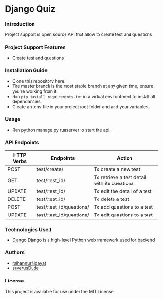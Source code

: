 # Django Quiz
### Introduction
Project support is open source API that allow to create test and questions
### Project Support Features
* Create test and questions
### Installation Guide
* Clone this repository [here](https://github.com/raihannurhidayat/Project-PAK-QUIZ.git).
* The master branch is the most stable branch at any given time, ensure you're working from it.
* Run `pip install requirements.txt` in a virtual environtment to install all dependancies
* Create an .env file in your project root folder and add your variables.
### Usage
* Run python manage.py runserver to start the api.
### API Endpoints
| HTTP Verbs | Endpoints | Action |
| --- | --- | --- |
| POST | test/create/ | To create a new test |
| GET | test/:test_id/ | To retrieve a test detail with its questions |
| UPDATE | test/:test_id/ | To edit the detail of a test |
| DELETE | test/:test_id/ | To delete a test |
| POST | test/:test_id/questions/ | To add questions to a test |
| UPDATE | test/:test_id/questions/ | To edit questions to a test |
### Technologies Used
* [Django](https://www.djangoproject.com/) Django is a high-level Python web framework used for backend
### Authors
* [raihannurhidayat](https://github.com/raihannurhidayat)
* [severusDude](https://github.com/severusDude)
### License
This project is available for use under the MIT License.